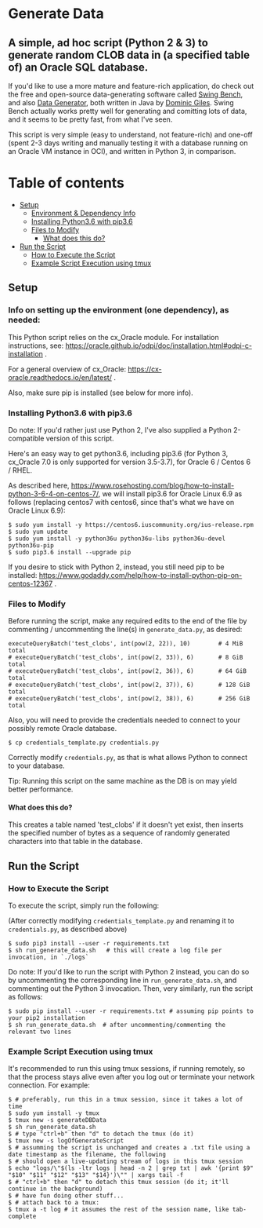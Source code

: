 # Generate Data
## A simple, ad hoc script (Python 2 & 3) to generate random CLOB data in (a specified table of) an Oracle SQL database.

If you'd like to use a more mature and feature-rich application, do check out the free and open-source data-generating software called [Swing Bench](http://www.dominicgiles.com/swingbench.html), and also [Data Generator](http://www.dominicgiles.com/datagenerator.html), both written in Java by [Dominic Giles](http://www.dominicgiles.com/index.html). Swing Bench actually works pretty well for generating and comitting lots of data, and it seems to be pretty fast, from what I've seen.

This script is very simple (easy to understand, not feature-rich) and one-off (spent 2-3 days writing and manually testing it with a database running on an Oracle VM instance in OCI), and written in Python 3, in comparison.

Table of contents
=================

<!--ts-->
   * [Setup](#setup)
      * [Environment & Dependency Info](#info-on-setting-up-the-environment-one-dependency--as-needed)
      * [Installing Python3.6 with pip3.6](#installing-python36-with-pip36)
      * [Files to Modify](#files-to-modify)
        * [What does this do?](#what-does-this-do)
   * [Run the Script](#run-the-script)
      * [How to Execute the Script](#how-to-execute-the-script)
      * [Example Script Execution using tmux](#example-script-execution-using-tmux)
<!--te-->

## Setup

### Info on setting up the environment (one dependency), as needed:

This Python script relies on the cx_Oracle module. For installation instructions, see: https://oracle.github.io/odpi/doc/installation.html#odpi-c-installation .


For a general overview of cx_Oracle: https://cx-oracle.readthedocs.io/en/latest/ .

Also, make sure pip is installed (see below for more info).

### Installing Python3.6 with pip3.6

Do note: If you'd rather just use Python 2, I've also supplied a Python 2-compatible version of this script.

Here's an easy way to get python3.6, including pip3.6 (for Python 3, cx_Oracle 7.0 is only supported for version 3.5-3.7), for Oracle 6 / Centos 6 / RHEL.

As described here, https://www.rosehosting.com/blog/how-to-install-python-3-6-4-on-centos-7/, we will install pip3.6 for Oracle Linux 6.9 as follows (replacing centos7 with centos6, since that's what we have on Oracle Linux 6.9):

```
$ sudo yum install -y https://centos6.iuscommunity.org/ius-release.rpm
$ sudo yum update
$ sudo yum install -y python36u python36u-libs python36u-devel python36u-pip
$ sudo pip3.6 install --upgrade pip
```

If you desire to stick with Python 2, instead, you still need pip to be installed: https://www.godaddy.com/help/how-to-install-python-pip-on-centos-12367 .

### Files to Modify

Before running the script, make any required edits to the end of the file by commenting / uncommenting the line(s) in `generate_data.py`, as desired:

```
executeQueryBatch('test_clobs', int(pow(2, 22)), 10)        # 4 MiB total
# executeQueryBatch('test_clobs', int(pow(2, 33)), 6)       # 8 GiB total
# executeQueryBatch('test_clobs', int(pow(2, 36)), 6)       # 64 GiB total
# executeQueryBatch('test_clobs', int(pow(2, 37)), 6)       # 128 GiB total
# executeQueryBatch('test_clobs', int(pow(2, 38)), 6)       # 256 GiB total
```

Also, you will need to provide the credentials needed to connect to your possibly remote Oracle database.

```
$ cp credentials_template.py credentials.py
```

Correctly modify `credentials.py`, as that is what allows Python to connect to your database.

Tip: Running this script on the same machine as the DB is on may yield better performance.

#### What does this do?
This creates a table named 'test_clobs' if it doesn't yet exist, then inserts the specified number of bytes as a sequence of randomly generated characters into that table in the database.

## Run the Script

### How to Execute the Script

To execute the script, simply run the following:

(After correctly modifying `credentials_template.py` and renaming it to `credentials.py`, as described above)

```
$ sudo pip3 install --user -r requirements.txt
$ sh run_generate_data.sh   # this will create a log file per invocation, in `./logs`
```

Do note: If you'd like to run the script with Python 2 instead, you can do so by uncommenting the corresponding line in `run_generate_data.sh`, and commenting out the Python 3 invocation. Then, very similarly, run the script as follows:

```
$ sudo pip install --user -r requirements.txt # assuming pip points to your pip2 installation
$ sh run_generate_data.sh  # after uncommenting/commenting the relevant two lines
```

### Example Script Execution using tmux

It's recommended to run this using tmux sessions, if running remotely, so that the process stays alive even after you log out or terminate your network connection. For example:

```
$ # preferably, run this in a tmux session, since it takes a lot of time
$ sudo yum install -y tmux
$ tmux new -s generateDBData
$ sh run_generate_data.sh
$ # type "ctrl+b" then "d" to detach the tmux (do it)
$ tmux new -s logOfGenerateScript
$ # assumming the script is unchanged and creates a .txt file using a date timestamp as the filename, the following
$ # should open a live-updating stream of logs in this tmux session
$ echo "logs/\"$(ls -ltr logs | head -n 2 | grep txt | awk '{print $9" "$10" "$11" "$12" "$13" "$14}')\"" | xargs tail -f
$ # "ctrl+b" then "d" to detach this tmux session (do it; it'll continue in the background)
$ # have fun doing other stuff... 
$ # attach back to a tmux:
$ tmux a -t log # it assumes the rest of the session name, like tab-complete
```